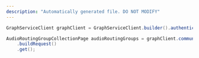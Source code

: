 ```yaml
---
description: "Automatically generated file. DO NOT MODIFY"
---
```

<!-- markdownlint-disable MD041 -->

```java
GraphServiceClient graphClient = GraphServiceClient.builder().authenticationProvider( authProvider ).buildClient();

AudioRoutingGroupCollectionPage audioRoutingGroups = graphClient.communications().calls("{id}").audioRoutingGroups()
    .buildRequest()
    .get();
```
